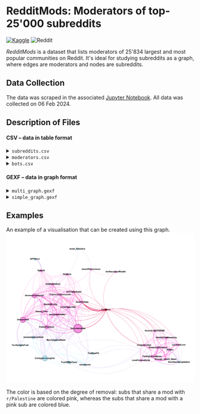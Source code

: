# RedditMods: Moderators of top-25'000 subreddits
<a href="https://www.kaggle.com/datasets/gingerbadger/reddit-moderators-top-25k-subreddits/data" rel="Kaggle dataset">![Kaggle](https://img.shields.io/badge/Kaggle-035a7d?style=for-the-badge&logo=kaggle&logoColor=white)</a> ![Reddit](https://img.shields.io/badge/Reddit-%23FF4500.svg?style=for-the-badge&logo=Reddit&logoColor=white)

_RedditMods_ is a dataset that lists moderators of 25'834 largest and most popular communities on Reddit. It's ideal for studying subreddits as a graph, where edges are moderators and nodes are subreddits.

## Data Collection

The data was scraped in the associated [Jupyter Notebook](code/reddit-mods-db.ipynb). All data was collected on 06 Feb 2024.

## Description of Files

#### CSV – data in table format

<details>
<summary><code>subreddits.csv</code></summary></br>
Contains 25K subreddits from <a href="www.reddit.com/best/communities/1/">Reddit's Top</a>, combined with the <a href="http://www.reddit.com/subreddits/">list</a> of Reddit's most popular communities. The two lists are not identical, as described in the Jupyter notebook. The headers are:

* `name`: Name of subreddit
* `n_members`: Number of members

<hr>
</details>

<details>
<summary><code>moderators.csv</code></summary></br>
Each row describes a subreddit-moderator pair:

* `subreddit`: Name of subreddit
* `moderator`: Username of moderator

I used a very simple procedure to filter out auto-moderators: (1) a short list of known bots (e.g. `u/AutoModerator`), (2) username starts or ends with `bot`.

*IMPORTANT:* An additional procedure to identify and remove bots might be necessary. For example, one could remove all accounts that moderate >100 communities.

<hr>
</details>

<details>
<summary><code>bots.csv</code></summary></br>
List of moderators that were identified as bots  by the primitive procedure, described in the previous section. These accounts were already removed from `moderators.csv`.

* `name`: Username of bot

<hr>
</details>

#### GEXF – data in graph format

<details>
<summary><code>multi_graph.gexf</code></summary></br>
  A multigraph where nodes are subreddits and edges are moderators. Both nodes and edges carry labels. A pair of nodes is connected by an edge, if the associated subreddits have a moderator in common. If they share two or more moderators, they will be connected by multiple edges. 

<hr>
</details>

<details>
<summary><code>simple_graph.gexf</code></summary></br>
  A multigraph where nodes are subreddits and edges are moderators. Unlike `multi_graph.gexf`, here a pair of subreddits is connected by at most a single edge. Each edge carries an addition property, called `weight`, which reflected how many moderators there are in common. An edge label is a list of all moderators in common, separated by commas.
  
<hr>
</details>


## Examples

An example of a visualisation that can be created using this graph.
![img](examples/mods-r-palestine-by-level.png)

The color is based on the degree of removal: subs that share a mod with `r/Palestine` are colored pink, whereas the subs that share a mod with a pink sub are colored blue.
